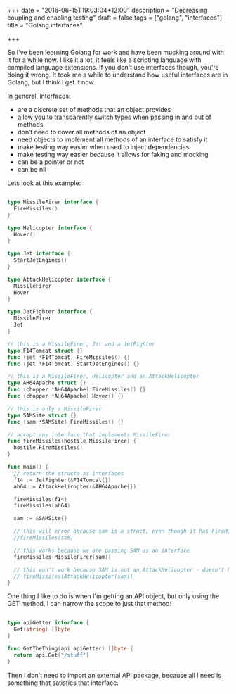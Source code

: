+++
date = "2016-06-15T19:03:04+12:00"
description = "Decreasing coupling and enabling testing"
draft = false
tags = ["golang", "interfaces"]
title = "Golang interfaces"

+++

So I've been learning Golang for work and have been mucking around with it for a while now.  I like it a lot, it feels
like a scripting language with compiled language extensions.  If you don't use interfaces though, you're doing it wrong.
It took me a while to understand how useful interfaces are in Golang, but I think I get it now.

<!--more-->

In general, interfaces:

* are a discrete set of methods that an object provides
* allow you to transparently switch types when passing in and out of methods
* don’t need to cover all methods of an object
* need objects to implement all methods of an interface to satisfy it
* make testing way easier when used to inject dependencies
* make testing way easier because it allows for faking and mocking
* can be a pointer or not
* can be nil


Lets look at this example:

```go

type MissileFirer interface {
  FireMissiles()
}

type Helicopter interface {
  Hover()
}

type Jet interface {
  StartJetEngines()
}

type AttackHelicopter interface {
  MissileFirer
  Hover
}

type JetFighter interface {
  MissileFirer
  Jet
}

// this is a MissileFirer, Jet and a JetFighter
type F14Tomcat struct {}
func (jet *F14Tomcat) FireMissiles() {}
func (jet *F14Tomcat) StartJetEngines() {}

// this is a MissileFirer, Helicopter and an AttackHelicopter
type AH64Apache struct {}
func (chopper *AH64Apache) FireMissiles() {}
func (chopper *AH64Apache) Hover() {}

// this is only a MissileFirer
type SAMSite struct {}
func (sam *SAMSite) FireMissiles() {}

// accept any interface that implements MissileFirer
func fireMissiles(hostile MissileFirer) {
  hostile.FireMissiles()
}

func main() {
  // return the structs as interfaces
  f14 := JetFighter(&F14Tomcat{})
  ah64 := AttackHelicopter(&AH64Apache{})

  fireMissiles(f14)
  fireMissiles(ah64)

  sam := &SAMSite{}

  // this will error because sam is a struct, even though it has FireMissiles()
  //fireMissiles(sam)

  // this works because we are passing SAM as an interface
  fireMissiles(MissileFirer(sam))

  // this won't work because SAM is not an AttackHelicopter - doesn't have Hover()
  // fireMissiles(AttackHelicopter(sam))
}

```

One thing I like to do is when I'm getting an API object, but only using the GET method, I can narrow the scope to just that
method:

```go

type apiGetter interface {
  Get(string) []byte
}

func GetTheThing(api apiGetter) []byte {
  return api.Get("/stuff")
}

```

Then I don't need to import an external API package, because all I need is something that satisfies that interface.
